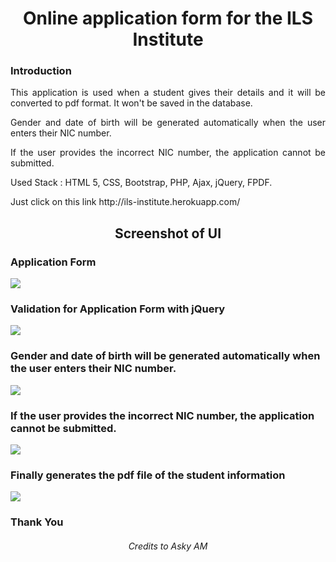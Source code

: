 <h1 align="center">Online application form for the ILS Institute</h1>

### Introduction

<p align="justify">This application is used when a student gives their details and it will be converted to pdf format. It won't be saved in the database.</p>

<p align="justify">Gender and date of birth will be generated automatically when the user enters their NIC number.</p>

<p align="justify">If the user provides the incorrect NIC number, the application cannot be submitted.</p>


<p>Used Stack : HTML 5, CSS, Bootstrap, PHP, Ajax, jQuery, FPDF. </p>

<p>Just click on this link 
http://ils-institute.herokuapp.com/ </p>

<h2 align="center">Screenshot of UI</h2>

<h3>Application Form</h3>
<img src="https://user-images.githubusercontent.com/89337309/200521723-f8764b03-5542-4a2d-a3ce-d428ef75b310.png">

<h3>Validation for Application Form with jQuery</h3>
<img src="https://user-images.githubusercontent.com/89337309/200519265-dbeb6c35-0046-46cc-8750-71df18f15e4c.jpeg">

<h3>Gender and date of birth will be generated automatically when the user enters their NIC number.</h3>
<img src="https://user-images.githubusercontent.com/89337309/200519436-28de1757-ddb6-493f-bc1f-35447134e3f8.jpeg">

<h3>If the user provides the incorrect NIC number, the application cannot be submitted.</h3>
<img src="https://user-images.githubusercontent.com/89337309/200519593-14b0f076-4585-4ede-a66c-151859369b92.jpeg">

<h3>Finally generates the pdf file of the student information</h3>
<img src="https://user-images.githubusercontent.com/89337309/200521828-d9829257-4075-4514-9f8f-c624954f52d2.jpeg">


<h3>Thank You</h3>

<h6 align="center">Credits to Asky AM</h6>
